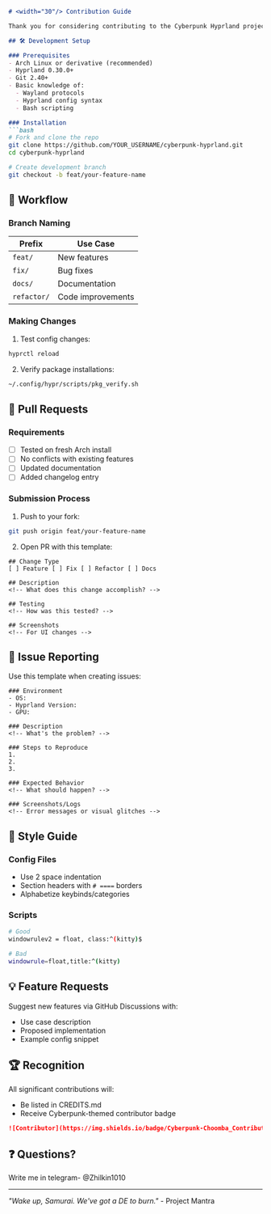 ```markdown
# <width="30"/> Contribution Guide

Thank you for considering contributing to the Cyberpunk Hyprland project! This guide will help you set up the development environment and submit changes.

## 🛠️ Development Setup

### Prerequisites
- Arch Linux or derivative (recommended)
- Hyprland 0.30.0+
- Git 2.40+
- Basic knowledge of:
  - Wayland protocols
  - Hyprland config syntax
  - Bash scripting

### Installation
```bash
# Fork and clone the repo
git clone https://github.com/YOUR_USERNAME/cyberpunk-hyprland.git
cd cyberpunk-hyprland

# Create development branch
git checkout -b feat/your-feature-name
```

## 🔧 Workflow

### Branch Naming
| Prefix | Use Case |
|--------|----------|
| `feat/` | New features |
| `fix/` | Bug fixes |
| `docs/` | Documentation |
| `refactor/` | Code improvements |

### Making Changes
1. Test config changes:
```bash
hyprctl reload
```

2. Verify package installations:
```bash
~/.config/hypr/scripts/pkg_verify.sh
```

## 📝 Pull Requests

### Requirements
- [ ] Tested on fresh Arch install
- [ ] No conflicts with existing features
- [ ] Updated documentation
- [ ] Added changelog entry

### Submission Process
1. Push to your fork:
```bash
git push origin feat/your-feature-name
```
2. Open PR with this template:
```
## Change Type
[ ] Feature [ ] Fix [ ] Refactor [ ] Docs

## Description
<!-- What does this change accomplish? -->

## Testing
<!-- How was this tested? -->

## Screenshots
<!-- For UI changes -->
```

## 🐛 Issue Reporting

Use this template when creating issues:
```
### Environment
- OS: 
- Hyprland Version: 
- GPU: 

### Description
<!-- What's the problem? -->

### Steps to Reproduce
1. 
2. 
3. 

### Expected Behavior
<!-- What should happen? -->

### Screenshots/Logs
<!-- Error messages or visual glitches -->
```

## 🎨 Style Guide

### Config Files
- Use 2 space indentation
- Section headers with `# ====` borders
- Alphabetize keybinds/categories

### Scripts
```bash
# Good
windowrulev2 = float, class:^(kitty)$

# Bad
windowrule=float,title:^(kitty)
```

## 💡 Feature Requests

Suggest new features via GitHub Discussions with:
- Use case description
- Proposed implementation
- Example config snippet

## 🏆 Recognition

All significant contributions will:
- Be listed in CREDITS.md
- Receive Cyberpunk-themed contributor badge
```markdown
![Contributor](https://img.shields.io/badge/Cyberpunk-Choomba_Contributor-ff00ff)
```

## ❓ Questions?

 Write me in telegram- @Zhilkin1010

---

*"Wake up, Samurai. We've got a DE to burn."* - Project Mantra
```
